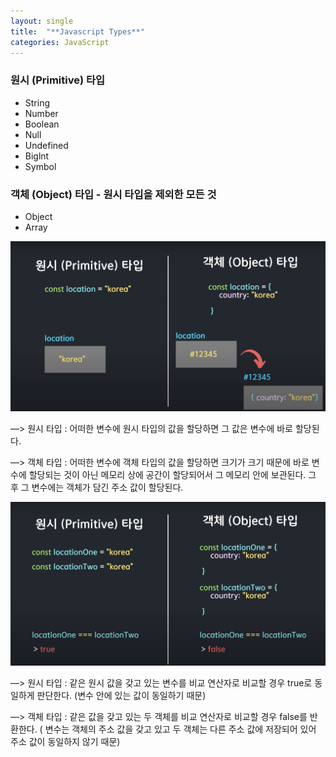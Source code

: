 ```yaml
---
layout: single
title:  "**Javascript Types**"
categories: JavaScript
---
```


### 원시 (Primitive) 타입

- String
- Number
- Boolean
- Null
- Undefined
- Biglnt
- Symbol

### 객체 (Object) 타입 - 원시 타입을 제외한 모든 것

- Object
- Array

![javascript1](/assets/images/posts/2022-12-27-Javascript-type/javascript1.png)

—> 원시 타입 : 어떠한 변수에 원시 타입의 값을 할당하면 그 값은 변수에 바로 할당된다.

—> 객체 타입 : 어떠한 변수에 객체 타입의 값을 할당하면 크기가 크기 때문에 바로 변수에 할당되는 것이 아닌 메모리 상에 공간이 할당되어서 그 메모리 안에 보관된다. 그 후 그 변수에는 객체가 담긴 주소 값이 할당된다.

![javascript2](/assets/images/posts/2022-12-27-Javascript-type/javascript2.png)

—> 원시 타입 : 같은 원시 값을 갖고 있는 변수를 비교 연산자로 비교할 경우 true로 동일하게 판단한다. (변수 안에 있는 값이 동일하기 때문)

—> 객체 타입 : 같은 값을 갖고 있는 두 객체를 비교 연산자로 비교할 경우 false를 반환한다. ( 변수는 객체의 주소 값을 갖고 있고 두 객체는 다른 주소 값에 저장되어 있어 주소 값이 동일하지 않기 때문)